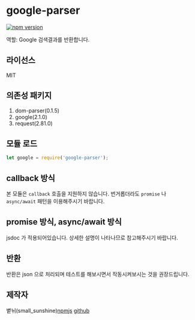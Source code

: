 # google-parser

[![npm version](https://badge.fury.io/js/google-parser.svg)](https://badge.fury.io/js/google-parser)

역할: Google 검색결과를 반환합니다.

## 라이선스
MIT

## 의존성 패키지
1. dom-parser(0.1.5)
2. google(2.1.0)
3. request(2.81.0)

## 모듈 로드

```javascript
let google = require('google-parser');
```

## callback 방식

본 모듈은 `callback` 호출을 지원하지 않습니다. 번거롭더라도 `promise` 나 `async/await` 패턴을 이용해주시기 바랍니다.

## promise 방식, async/await 방식

jsdoc 가 적용되어있습니다. 상세한 설명이 나타나므로 참고해주시기 바랍니다.

## 반환

반환은 json 으로 처리되며 테스트를 해보시면서 작동시켜보시는 것을 권장드립니다.

## 제작자
볕뉘(small_sunshine)[npmjs](https://www.npmjs.com/~trusty_people) [github](https://github.com/small_sunshines)